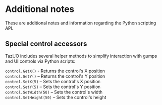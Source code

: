 # Additional notes
These are additional notes and information regarding the Python scripting API.

## Special control accessors
TazUO includes several helper methods to simplify interaction with gumps and UI controls via Python scripts:  

`control.GetX()` - Returns the control's X position  
`control.GetY()`  – Returns the control's Y position  
`control.SetX(5)` – Sets the control's X position  
`control.SetY(5)` – Sets the control's Y position  
`control.SetWidth(50)` – Sets the control's width  
`control.SetHeight(50)` – Sets the control's height